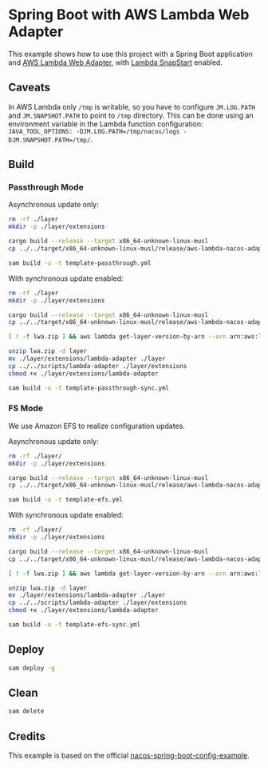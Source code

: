 # Spring Boot with AWS Lambda Web Adapter

This example shows how to use this project with a Spring Boot application and [AWS Lambda Web Adapter](https://github.com/awslabs/aws-lambda-web-adapter), with [Lambda SnapStart](https://docs.aws.amazon.com/lambda/latest/dg/snapstart.html) enabled.

## Caveats

In AWS Lambda only `/tmp` is writable, so you have to configure `JM.LOG.PATH` and `JM.SNAPSHOT.PATH` to point to `/tmp` directory. This can be done using an environment variable in the Lambda function configuration: `JAVA_TOOL_OPTIONS: -DJM.LOG.PATH=/tmp/nacos/logs -DJM.SNAPSHOT.PATH=/tmp/`.

## Build

### Passthrough Mode

Asynchronous update only:

```sh
rm -rf ./layer
mkdir -p ./layer/extensions

cargo build --release --target x86_64-unknown-linux-musl
cp ../../target/x86_64-unknown-linux-musl/release/aws-lambda-nacos-adapter ./layer/extensions/

sam build -u -t template-passthrough.yml
```

With synchronous update enabled:

```sh
rm -rf ./layer
mkdir -p ./layer/extensions

cargo build --release --target x86_64-unknown-linux-musl
cp ../../target/x86_64-unknown-linux-musl/release/aws-lambda-nacos-adapter ./layer/extensions/

[ ! -f lwa.zip ] && aws lambda get-layer-version-by-arn --arn arn:aws:lambda:us-east-1:753240598075:layer:LambdaAdapterLayerX86:22 --output json | jq -r '.Content.Location' | xargs curl -o lwa.zip

unzip lwa.zip -d layer
mv ./layer/extensions/lambda-adapter ./layer
cp ../../scripts/lambda-adapter ./layer/extensions
chmod +x ./layer/extensions/lambda-adapter

sam build -u -t template-passthrough-sync.yml
```

### FS Mode

We use Amazon EFS to realize configuration updates.

Asynchronous update only:

```sh
rm -rf ./layer/
mkdir -p ./layer/extensions

cargo build --release --target x86_64-unknown-linux-musl
cp ../../target/x86_64-unknown-linux-musl/release/aws-lambda-nacos-adapter ./layer/extensions/

sam build -u -t template-efs.yml
```

With synchronous update enabled:

```sh
rm -rf ./layer/
mkdir -p ./layer/extensions

cargo build --release --target x86_64-unknown-linux-musl
cp ../../target/x86_64-unknown-linux-musl/release/aws-lambda-nacos-adapter ./layer/extensions/

[ ! -f lwa.zip ] && aws lambda get-layer-version-by-arn --arn arn:aws:lambda:us-east-1:753240598075:layer:LambdaAdapterLayerX86:22 --output json | jq -r '.Content.Location' | xargs curl -o lwa.zip

unzip lwa.zip -d layer
mv ./layer/extensions/lambda-adapter ./layer
cp ../../scripts/lambda-adapter ./layer/extensions
chmod +x ./layer/extensions/lambda-adapter

sam build -u -t template-efs-sync.yml
```

## Deploy

```sh
sam deploy -g
```

## Clean

```sh
sam delete
```

## Credits

This example is based on the official [nacos-spring-boot-config-example](https://github.com/nacos-group/nacos-examples/tree/master/nacos-spring-boot-example/nacos-spring-boot-config-example).
